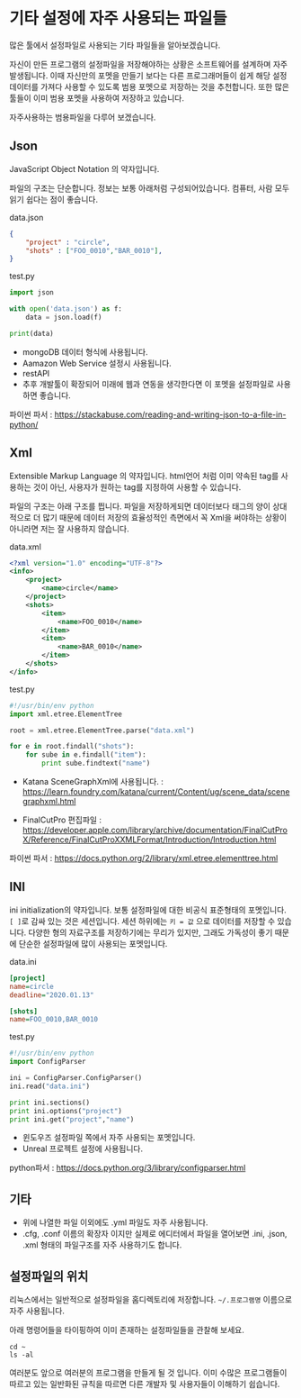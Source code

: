 # 기타 설정에 자주 사용되는 파일들
많은 툴에서 설정파일로 사용되는 기타 파일들을 알아보겠습니다.

자신이 만든 프로그램의 설정파일을 저장해야하는 상황은 소프트웨어를 설계하며 자주 발생됩니다.
이때 자신만의 포멧을 만들기 보다는 다른 프로그래머들이 쉽게 해당 설정 데이터를 가져다 사용할 수 있도록
범용 포멧으로 저장하는 것을 추천합니다.
또한 많은 툴들이 이미 범용 포멧을 사용하여 저장하고 있습니다.

자주사용하는 범용파일을 다루어 보겠습니다.

## Json
JavaScript Object Notation 의 약자입니다.

파일의 구조는 단순합니다. 정보는 보통 아래처럼 구성되어있습니다.
컴퓨터, 사람 모두 읽기 쉽다는 점이 좋습니다.

data.json
```json
{
    "project" : "circle",
    "shots" : ["FOO_0010","BAR_0010"],
}
```

test.py
```python
import json

with open('data.json') as f:
    data = json.load(f)

print(data)
```

- mongoDB 데이터 형식에 사용됩니다.
- Aamazon Web Service 설정시 사용됩니다.
- restAPI
- 추후 개발툴이 확장되어 미래에 웹과 연동을 생각한다면 이 포멧을 설정파일로 사용하면 좋습니다.

파이썬 파서 : https://stackabuse.com/reading-and-writing-json-to-a-file-in-python/

## Xml
Extensible Markup Language 의 약자입니다.
html언어 처럼 이미 약속된 tag를 사용하는 것이 아닌, 사용자가 원하는 tag를 지정하여 사용할 수 있습니다.

파일의 구조는 아래 구조를 띕니다.
파일을 저장하게되면 데이터보다 태그의 양이 상대적으로 더 많기 때문에 데이터 저장의 효율성적인 측면에서 꼭 Xml을 써야하는 상황이 아니라면 저는 잘 사용하지 않습니다.

data.xml
```xml
<?xml version="1.0" encoding="UTF-8"?>
<info>
    <project>
        <name>circle</name>
    </project>
    <shots>
        <item>
            <name>FOO_0010</name>
        </item>
        <item>
            <name>BAR_0010</name>
        </item>
    </shots>
</info>
```

test.py
```python
#!/usr/bin/env python
import xml.etree.ElementTree

root = xml.etree.ElementTree.parse("data.xml")

for e in root.findall("shots"):
    for sube in e.findall("item"):
        print sube.findtext("name")
```

- Katana SceneGraphXml에 사용됩니다. : https://learn.foundry.com/katana/current/Content/ug/scene_data/scenegraphxml.html

- FinalCutPro 편집파일 : https://developer.apple.com/library/archive/documentation/FinalCutProX/Reference/FinalCutProXXMLFormat/Introduction/Introduction.html

파이썬 파서 : https://docs.python.org/2/library/xml.etree.elementtree.html

## INI
ini initialization의 약자입니다.
보통 설정파일에 대한 비공식 표준형태의 포멧입니다.
`[ ]`로 감싸 있는 것은 세션입니다.
세션 하위에는 `키 = 값` 으로 데이터를 저장할 수 있습니다.
다양한 형의 자료구조를 저장하기에는 무리가 있지만, 그래도 가독성이 좋기 때문에 단순한 설정파일에 많이 사용되는 포멧입니다.

data.ini
```ini
[project]
name=circle
deadline="2020.01.13"

[shots]
name=FOO_0010,BAR_0010
```

test.py
```python
#!/usr/bin/env python
import ConfigParser

ini = ConfigParser.ConfigParser()
ini.read("data.ini")

print ini.sections()
print ini.options("project")
print ini.get("project","name")
```

- 윈도우즈 설정파일 쪽에서 자주 사용되는 포멧입니다.
- Unreal 프로젝트 설정에 사용됩니다.

python파서 : https://docs.python.org/3/library/configparser.html

## 기타
- 위에 나열한 파일 이외에도 .yml 파일도 자주 사용됩니다.
- .cfg, .conf 이름의 확장자 이지만 실제로 에디터에서 파일을 열어보면 .ini, .json, .xml 형태의 파일구조를 자주 사용하기도 합니다.

## 설정파일의 위치
리눅스에서는 일반적으로 설정파일을 홈디렉토리에 저장합니다.
`~/.프로그램명` 이름으로 자주 사용됩니다.

아래 명령어들을 타이핑하여 이미 존재하는 설정파일들을 관찰해 보세요.
```
cd ~
ls -al
```

여러분도 앞으로 여러분의 프로그램을 만들게 될 것 입니다.
이미 수많은 프로그램들이 따르고 있는 일반화된 규칙을 따르면 다른 개발자 및 사용자들이 이해하기 쉽습니다.